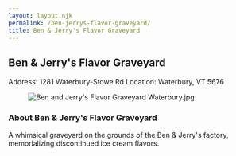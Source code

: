 ```yaml
---
layout: layout.njk
permalink: /ben-jerrys-flavor-graveyard/
title: Ben & Jerry's Flavor Graveyard
---
```


<article class="attraction-detail container">
  <h2>Ben & Jerry's Flavor Graveyard</h2>
  <div class="attraction-meta">
    <span class="address">Address: 1281 Waterbury-Stowe Rd</span>
    <span class="location">Location: Waterbury, VT 5676</span>
  </div>
  <figure class="attraction-image">
    <img src="https://upload.wikimedia.org/wikipedia/commons/1/1f/Ben_and_Jerry%27s_Flavor_Graveyard_Waterbury.jpg?v=1743430669967" alt="Ben and Jerry's Flavor Graveyard Waterbury.jpg" loading="lazy">
  </figure>
  <div class="attraction-description">
    <h3>About Ben & Jerry's Flavor Graveyard</h3>
    <p>A whimsical graveyard on the grounds of the Ben & Jerry's factory, memorializing discontinued ice cream flavors.</p>
  </div>
  
</article>